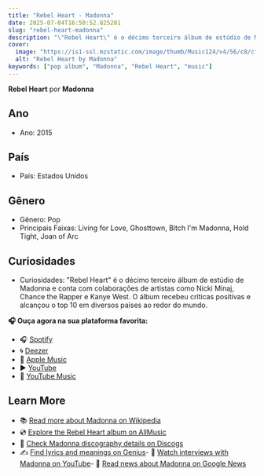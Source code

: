 ```yaml
---
title: "Rebel Heart - Madonna"
date: 2025-07-04T16:50:52.825201
slug: "rebel-heart-madonna"
description: "\"Rebel Heart\" é o décimo terceiro álbum de estúdio de Madonna e conta com colaborações de artistas como Nicki Minaj, Chance the Rapper e Kanye West."
cover:
  image: "https://is1-ssl.mzstatic.com/image/thumb/Music124/v4/56/c8/cf/56c8cfa1-02ec-2464-c1af-efbb3edecaab/00602547201829.rgb.jpg/500x500bb.jpg"
  alt: "Rebel Heart by Madonna"
keywords: ["pop album", "Madonna", "Rebel Heart", "music"]
---
```


**Rebel Heart** por **Madonna**

## Ano
- Ano: 2015
## País
- País: Estados Unidos
## Gênero
- Gênero: Pop
- Principais Faixas: Living for Love, Ghosttown, Bitch I'm Madonna, Hold Tight, Joan of Arc
## Curiosidades
- Curiosidades: "Rebel Heart" é o décimo terceiro álbum de estúdio de Madonna e conta com colaborações de artistas como Nicki Minaj, Chance the Rapper e Kanye West. O álbum recebeu críticas positivas e alcançou o top 10 em diversos países ao redor do mundo.



**🎧 Ouça agora na sua plataforma favorita:**

- 🎧 [Spotify](https://open.spotify.com/search/Rebel%20Heart%20Madonna)
- 🌀 [Deezer](https://www.deezer.com/search/Rebel%20Heart%20Madonna)
- 🍎 [Apple Music](https://music.apple.com/search?term=Rebel%20Heart%20Madonna)
- ▶️ [YouTube](https://www.youtube.com/results?search_query=Rebel%20Heart%20Madonna)
- 🎵 [YouTube Music](https://music.youtube.com/search?q=Rebel%20Heart%20Madonna)

## Learn More

- 📚 [Read more about Madonna on Wikipedia](https://en.wikipedia.org/wiki/Madonna)
- 💿 [Explore the Rebel Heart album on AllMusic](https://www.allmusic.com/search/albums/Rebel+Heart)
- 📀 [Check Madonna discography details on Discogs](https://www.discogs.com/search/?q=Rebel+Heart+Madonna&type=all)
- ✍️ [Find lyrics and meanings on Genius](https://genius.com/search?q=Rebel+Heart%20Madonna)- 🎤 [Watch interviews with Madonna on YouTube](https://www.youtube.com/results?search_query=Madonna+interview)- 📰 [Read news about Madonna on Google News](https://news.google.com/search?q=Madonna)